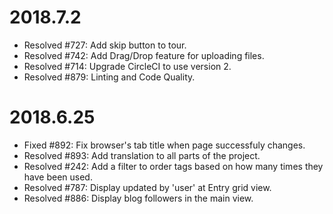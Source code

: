 2018.7.2
=========

- Resolved #727: Add skip button to tour.
- Resolved #742: Add Drag/Drop feature for uploading files.
- Resolved #714: Upgrade CircleCI to use version 2.
- Resolved #879: Linting and Code Quality.


2018.6.25
=========

- Fixed #892: Fix browser's tab title when page successfuly changes.
- Resolved #893: Add translation to all parts of the project.
- Resolved #242: Add a filter to order tags based on how many times they have been used.
- Resolved #787: Display updated by 'user' at Entry grid view.
- Resolved #886: Display blog followers in the main view.
